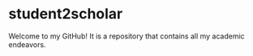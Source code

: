 # student2scholar
Welcome to my GitHub! It is a repository that contains all my academic endeavors. 
